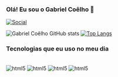 ### Olá! Eu sou o Gabriel Coêlho 👋

[![Social](https://img.shields.io/badge/LinkedIn-0077B5?style=for-the-badge&logo=linkedin&logoColor=white)](https://www.linkedin.com/in/gabriel-coêlho-779b70320/)

![Gabriel Coêlho GitHub stats](https://github-readme-stats.vercel.app/api?username=gabrielcoelhoFJ7&show_icons=true&theme=tokyonight)
[![Top Langs](https://github-readme-stats.vercel.app/api/top-langs/?username=gabrielcoelhoFJ7&langs_count=8)](https://github.com/anuraghazra/github-readme-stats)

### Tecnologias que eu uso no meu dia

<div style="display: inline_block"></br>

<img align="center" alt="html5" src="https://img.shields.io/badge/Python-3776AB?style=for-the-badge&logo=python&logoColor=white">

<img align="center" alt="html5" src="https://img.shields.io/badge/unity-%23000000.svg?style=for-the-badge&logo=unity&logoColor=white">

<img align="center" alt="html5" src="https://img.shields.io/badge/C%2B%2B-00599C?logo=c%2B%2B&logoColor=white&style=for-the-badge">

<img align="center" alt="html5" src="https://img.shields.io/badge/pycharm-143?style=for-the-badge&logo=pycharm&logoColor=black&color=black&labelColor=green">

</div>
